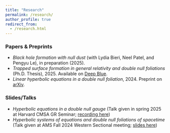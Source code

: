 ```yaml
---
title: "Research"
permalink: /research/
author_profile: true
redirect_from:
  - /research.html
---
```


### Papers & Preprints

* *Black hole formation with null dust* (with Lydia Bieri, Neel Patel, and Pengyu Le), in preparation (2025). 
* *Trapped surface formation in general relativity and double null foliations* (Ph.D. Thesis), 2025. Available on [Deep Blue](https://dx.doi.org/10.7302/25740).
* *Linear hyperbolic equations in a double null foliation*, 2024. Preprint on [arXiv](https://arxiv.org/abs/2412.01915).

### Slides/Talks

* *Hyperbolic equations in a double null gauge* (Talk given in spring 2025 at Harvard CMSA GR Seminar; [recording here](https://www.youtube.com/watch?v=qcmcmv4o3bg))
* *Hyperbolic systems of equations and double null foliations of spacetime* (Talk given at AMS Fall 2024 Western Sectional meeting; [slides here](https://clstith.github.io/files/talk_slides_AMS_sectional_2024.pdf))